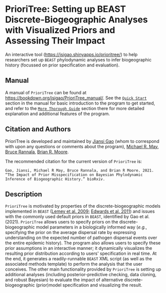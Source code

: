 # PrioriTree: Setting up BEAST Discrete-Biogeographic Analyses with Visualized Priors and Assessing Their Impact
An interactive tool (https://jsigao.shinyapps.io/prioritree/) to help researchers set up `BEAST` phylodynamic analyses to infer biogeographic history (focussed on prior specification and evaluation).

## Manual
A manual of `PrioriTree` can be found at https://bookdown.org/jsigao/PrioriTree_manual/.
See the [`Quick Start`](https://bookdown.org/jsigao/PrioriTree_manual/quick-start.html) section in the manual for basic introduction to the program to get started, and refer to the [`More Thorough Guide`](https://bookdown.org/jsigao/PrioriTree_manual/thorough-guide.html) section there for more detailed explanation and additional features of the program.

## Citation and Authors
PrioriTree is developed and maintained by [Jiansi Gao](mailto:jsigao@ucdavis.edu) (whom to correspond with upon any questions or comments about the program), [Michael R. May](https://rothfelslab.berkeley.edu/home/mike-may/), [Bruce Rannala](http://www.rannala.org/), [Brian R. Moore](http://phylolab.org/).

The recommended citation for the current version of `PrioriTree` is:
```
Gao, Jiansi, Michael R May, Bruce Rannala, and Brian R Moore. 2021. “The Impact of Prior Misspecification on Bayesian Phylodynamic Inference of Biogeographic History.” bioRxiv.
```

## Description
`PrioriTree` is motivated by properties of the discrete-biogeographic models implemented in `BEAST` ([Lemey et al. 2009](https://journals.plos.org/ploscompbiol/article?id=10.1371/journal.pcbi.1000520); [Edwards et al. 2011](https://www.sciencedirect.com/science/article/pii/S0960982211006452)) and issues with the commonly used default priors in `BEAST`, identified by Gao et al. (2021).
`PrioriTree` allows users to specify priors on the discrete-biogeographic model parameters in a biologically informed way (*e.g.*, specifying the prior on the average dispersal rate by expressing understanding on the expected number of pathogen dispersal events over the entire epidemic history).
The program also allows users to specify these prior assumptions in an interactive manner; it dynamically visualizes the resulting prior distribution according to users' specification in real time.
At the end, it generates a readily-runnable `BEAST` XML script (as well as the associated methods template) to perform the analysis that the user conceives.
The other main functionality provided by `PrioriTree` is setting up additional analyses (including posterior-predictive checking, data cloning, and robust Bayesian) to evaluate the impact of alternative discrete-biogeographic (prior)model specification and visualizing the result.
